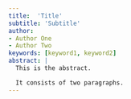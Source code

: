 ```yaml
---
title:  'Title'
subtitle: 'Subtitle'
author:
- Author One
- Author Two
keywords: [keyword1, keyword2]
abstract: |
  This is the abstract.

  It consists of two paragraphs.
---
```

